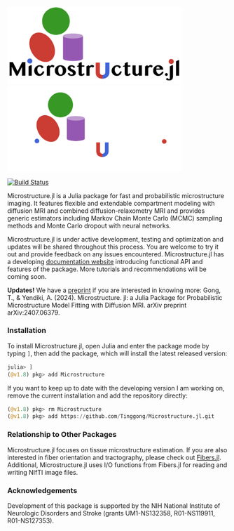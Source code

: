<img src="docs/src/assets/logo_main.png#gh-light-mode-only" width=400>
<img src="docs/src/assets/logo-dark.png#gh-dark-mode-only" width=400>

[![Build Status](https://github.com/Tinggong/Microstructure.jl/actions/workflows/CI.yml/badge.svg?branch=main)](https://github.com/Tinggong/Microstructure.jl/actions/workflows/CI.yml?query=branch%3Amain)

Microstructure.jl is a Julia package for fast and probabilistic microstructure imaging. It features flexible and extendable compartment modeling with diffusion MRI and combined diffusion-relaxometry MRI and provides generic estimators including Markov Chain Monte Carlo (MCMC) sampling methods and Monte Carlo dropout with neural networks. 

Microstructure.jl is under active development, testing and optimization and updates will be shared throughout this process. You are welcome to try it out and provide feedback on any issues encountered. Microstructure.jl has a developing [documentation website](https://tinggong.github.io/Microstructure.jl/dev/) introducing functional API and features of the package. More tutorials and recommendations will be coming soon. 

**Updates!** We have a [preprint](https://arxiv.org/abs/2407.06379) if you are interested in knowing more:
Gong, T., & Yendiki, A. (2024). Microstructure. jl: a Julia Package for Probabilistic Microstructure Model Fitting with Diffusion MRI. arXiv preprint arXiv:2407.06379. 

### Installation 
To install Microstructure.jl, open Julia and enter the package mode by typing `]`, then add the package, which will install the latest released version:

```julia
julia> ]
(@v1.8) pkg> add Microstructure
```

If you want to keep up to date with the developing version I am working on, remove the current installation and add the repository directly:

```julia
(@v1.8) pkg> rm Microstructure
(@v1.8) pkg> add https://github.com/Tinggong/Microstructure.jl.git
```

### Relationship to Other Packages
Microstructure.jl focuses on tissue microstructure estimation. If you are also interested in fiber orientation and tractography, please check out [Fibers.jl](https://github.com/lincbrain/Fibers.jl). Additional, Microstructure.jl uses I/O functions from Fibers.jl for reading and writing NIfTI image files.

### Acknowledgements
Development of this package is supported by the NIH National Institute of Neurologic Disorders and Stroke (grants UM1-NS132358, R01-NS119911, R01-NS127353).
